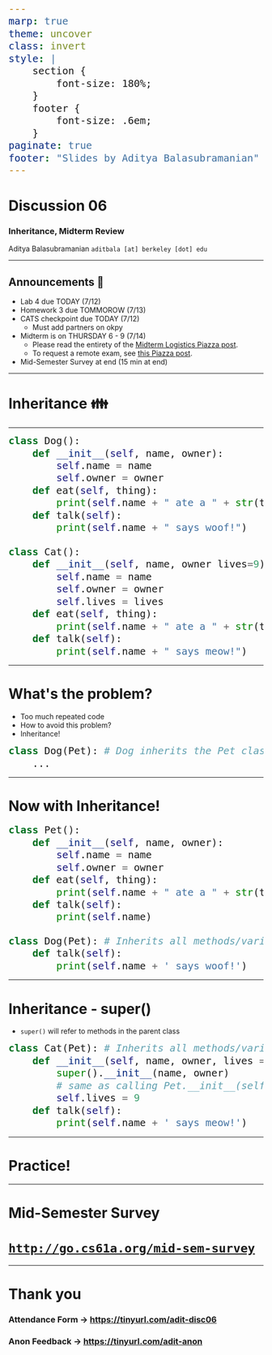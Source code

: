 ```yaml
---
marp: true
theme: uncover
class: invert
style: |
    section {
        font-size: 180%;
    }
    footer {
        font-size: .6em;
    }
paginate: true
footer: "Slides by Aditya Balasubramanian"
---
```


<!-- 
_paginate: false
_footer: Slides available at [`teaching.aditbala.com`](https://teaching.aditbala.com)
_class: invert
-->

# <!--fit--> Discussion 06

### Inheritance, Midterm Review

Aditya Balasubramanian
`aditbala [at] berkeley [dot] edu`

---

<!-- 
_class: invert
_footer: 7/12
_backgroundColor: #2222
-->

## Announcements :mega:

- Lab 4 due TODAY (7/12)
- Homework 3 due TOMMOROW (7/13)
- CATS checkpoint due TODAY (7/12)
    - Must add partners on okpy
- Midterm is on THURSDAY 6 - 9 (7/14)
    - Please read the entirety of the [Midterm Logistics Piazza post](https://piazza.com/class/l3b5tbgw9il4kj?cid=339).
    - To request a remote exam, see [this Piazza post](https://piazza.com/class/l3b5tbgw9il4kj?cid=418).
- Mid-Semester Survey at end (15 min at end)

---
# <!-- fit --> Inheritance :family:

---

<!--
_footer: Credit to @Anto and @Poggenkemper
-->

<style scoped>
  pre > code {
    font-size: 140%;
  }
</style>

```python
class Dog():
    def __init__(self, name, owner):
        self.name = name
        self.owner = owner
    def eat(self, thing):
        print(self.name + " ate a " + str(thing) + "!")
    def talk(self):
        print(self.name + " says woof!")

class Cat():
    def __init__(self, name, owner lives=9):
        self.name = name
        self.owner = owner
        self.lives = lives
    def eat(self, thing):
        print(self.name + " ate a " + str(thing) + "!")
    def talk(self):
        print(self.name + " says meow!")
```
---
<!--
_footer: Credit to @Anto
-->
<style scoped>
  pre > code {
    font-size: 140%;
  }
</style>
# What's the problem?

* Too much repeated code
* How to avoid this problem?
* Inheritance!
```python
class Dog(Pet): # Dog inherits the Pet class - as in, all Dogs are Pets
    ...
```
---
<!--
_footer: Credit to @Anto
-->
# Now with Inheritance!
<style scoped>
  pre > code {
    font-size: 140%;
  }
</style>
```python
class Pet():
    def __init__(self, name, owner):
        self.name = name
        self.owner = owner
    def eat(self, thing):
        print(self.name + " ate a " + str(thing) + "!")
    def talk(self):
        print(self.name)

class Dog(Pet): # Inherits all methods/variables from the Pet class
    def talk(self):
        print(self.name + ' says woof!')
```
---
<!--
_footer: Credit to @Anto
-->
<style scoped>
  pre > code {
    font-size: 140%;
  }
</style>
# Inheritance - super()
- `super()` will refer to methods in the parent class
```python
class Cat(Pet): # Inherits all methods/variables from the Pet class
    def __init__(self, name, owner, lives = 9):
        super().__init__(name, owner)
        # same as calling Pet.__init__(self, name, owner) from here
        self.lives = 9
    def talk(self):
        print(self.name + ' says meow!')
```
---

# Practice!

---
# Mid-Semester Survey

# [`http://go.cs61a.org/mid-sem-survey`](https://tinyurl.com/mid-survey)

---

# Thank you



### Attendance Form -> https://tinyurl.com/adit-disc06

### Anon Feedback -> https://tinyurl.com/adit-anon


